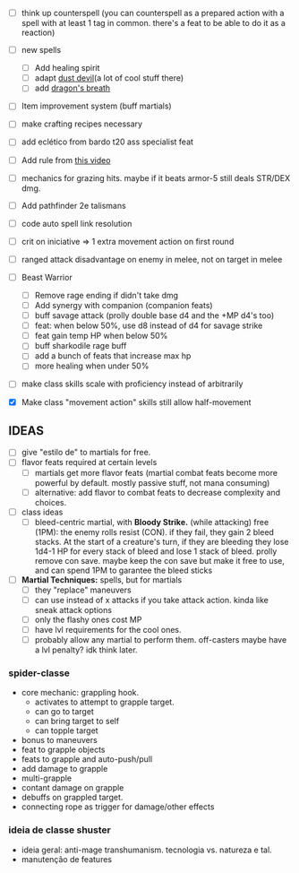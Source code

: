- [ ] think up counterspell (you can counterspell as a prepared action with a spell with at least 1 tag in common. there's a feat to be able to do it as a reaction)
- [ ] new spells
	- [ ] Add healing spirit
	- [ ] adapt [dust devil](https://5e.tools/spells.html#dust%20devil_xge,flstlevel:2=1,floplevel:extend,flstdamage%20type:acid=1~bludgeoning=1~cold=1~fire=1~force=1~lightning=1~necrotic=1~piercing=1~poison=1~psychic=1~radiant=1~slashing=1~thunder=1,flopdamage%20type:extend)(a lot of cool stuff there)
	- [ ] add [dragon's breath](https://5e.tools/spells.html#dragon's%20breath_xge,flstlevel:2=1,floplevel:extend,flstdamage%20type:acid=1~bludgeoning=1~cold=1~fire=1~force=1~lightning=1~necrotic=1~piercing=1~poison=1~psychic=1~radiant=1~slashing=1~thunder=1,flopdamage%20type:extend)
- [ ] Item improvement system (buff martials)
- [ ] make crafting recipes necessary
- [ ] add eclético from bardo t20 ass specialist feat
- [ ] Add rule from [this video](https://www.youtube.com/shorts/5FiThfhnPJs)
- [ ] mechanics for grazing hits. maybe if it beats armor-5 still deals STR/DEX dmg.
- [ ] Add pathfinder 2e talismans
- [ ] code auto spell link resolution
- [ ] crit on iniciative => 1 extra movement action on first round
- [ ] ranged attack disadvantage on enemy in melee, not on target in melee

- [ ] Beast Warrior
	- [ ] Remove rage ending if didn't take dmg
	- [ ] Add synergy with companion (companion feats)
	- [ ] buff savage attack (prolly double base d4 and the +MP d4's too)
	- [ ] feat: when below 50%, use d8 instead of d4 for savage strike
	- [ ] feat gain temp HP when below 50%
	- [ ] buff sharkodile rage buff
	- [ ] add a bunch of feats that increase max hp
	- [ ] more healing when under 50%

- [ ] make class skills scale with proficiency instead of arbitrarily
- [x] Make class "movement action" skills still allow half-movement

## IDEAS
- [ ] give "estilo de" to martials for free.
- [ ] flavor feats required at certain levels
	- [ ] martials get more flavor feats (martial combat feats become more powerful by default. mostly passive stuff, not mana consuming)
	- [ ] alternative: add flavor to combat feats to decrease complexity and choices.
- [ ] class ideas
	- [ ] bleed-centric martial, with **Bloody Strike.** (while attacking) free (1PM): the enemy rolls resist (CON). if they fail, they gain 2 bleed stacks. At the start of a creature's turn, if they are bleeding they lose 1d4-1 HP for every stack of bleed and lose 1 stack of bleed. prolly remove con save. maybe keep the con save but make it free to use, and can spend 1PM to garantee the bleed sticks
- [ ] **Martial Techniques:** spells, but for martials
	- [ ] they "replace" maneuvers
	- [ ] can use instead of x attacks if you take attack action. kinda like sneak attack options
	- [ ] only the flashy ones cost MP
	- [ ] have lvl requirements for the cool ones.
	- [ ] probably allow any martial to perform them. off-casters maybe have a lvl penalty? idk think later.

### spider-classe
- core mechanic: grappling hook. 
	- activates to attempt to grapple target.
	- can go to target
	- can bring target to self
	- can topple target
- bonus to maneuvers
- feat to grapple objects
- feats to grapple and auto-push/pull
- add damage to grapple
- multi-grapple
- contant damage on grapple
- debuffs on grappled target.
- connecting rope as trigger for damage/other effects

### ideia de classe shuster
- ideia geral: anti-mage transhumanism. tecnologia vs. natureza e tal.
- manutenção de features
